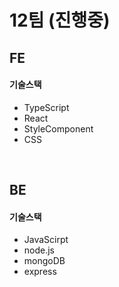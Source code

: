 # 12팀 (진행중)

## FE

#### 기술스택

- TypeScript
- React
- StyleComponent
- CSS

<br />

## BE

#### 기술스택

- JavaScirpt
- node.js
- mongoDB
- express

